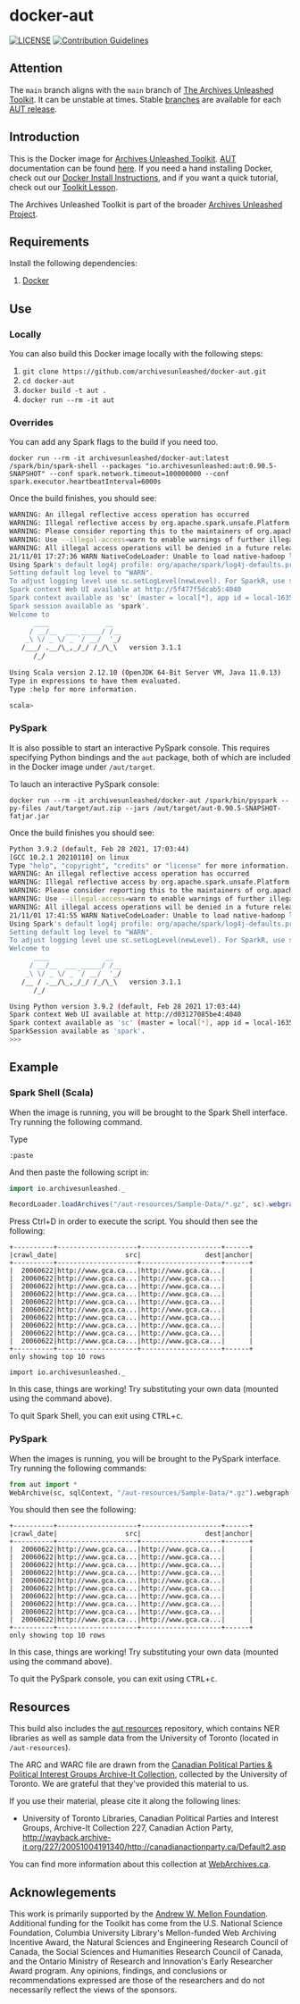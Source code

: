 # docker-aut
[![LICENSE](https://img.shields.io/badge/license-Apache-blue.svg?style=flat-square)](./LICENSE)
[![Contribution Guidelines](http://img.shields.io/badge/CONTRIBUTING-Guidelines-blue.svg)](./CONTRIBUTING.md)

## Attention

The `main` branch aligns with the `main` branch of [The Archives Unleashed Toolkit](https://github.com/archivesunleashed/aut). It can be unstable at times. Stable [branches](https://github.com/archivesunleashed/docker-aut/branches) are available for each [AUT release](https://github.com/archivesunleashed/aut/releases).

## Introduction

This is the Docker image for [Archives Unleashed Toolkit](https://github.com/archivesunleashed/aut). [AUT](https://github.com/archivesunleashed/aut) documentation can be found [here](https://aut.docs.archivesunleashed.org/docs/home). If you need a hand installing Docker, check out our [Docker Install Instructions](https://github.com/archivesunleashed/docker-aut/wiki/Docker-Install-Instructions), and if you want a quick tutorial, check out our [Toolkit Lesson](https://aut.docs.archivesunleashed.org/docs/toolkit-walkthrough).

The Archives Unleashed Toolkit is part of the broader [Archives Unleashed Project](http://archivesunleashed.org/).

## Requirements

Install the following dependencies:

1. [Docker](https://www.docker.com/get-docker)

## Use

### Locally

You can also build this Docker image locally with the following steps:

1. `git clone https://github.com/archivesunleashed/docker-aut.git`
2. `cd docker-aut`
3. `docker build -t aut .`
4. `docker run --rm -it aut`

### Overrides

You can add any Spark flags to the build if you need too.

```
docker run --rm -it archivesunleashed/docker-aut:latest /spark/bin/spark-shell --packages "io.archivesunleashed:aut:0.90.5-SNAPSHOT" --conf spark.network.timeout=100000000 --conf spark.executor.heartbeatInterval=6000s
```

Once the build finishes, you should see:

```bash
WARNING: An illegal reflective access operation has occurred
WARNING: Illegal reflective access by org.apache.spark.unsafe.Platform (file:/spark/jars/spark-unsafe_2.12-3.1.1.jar) to constructor java.nio.DirectByteBuffer(long,int)
WARNING: Please consider reporting this to the maintainers of org.apache.spark.unsafe.Platform
WARNING: Use --illegal-access=warn to enable warnings of further illegal reflective access operations
WARNING: All illegal access operations will be denied in a future release
21/11/01 17:27:36 WARN NativeCodeLoader: Unable to load native-hadoop library for your platform... using builtin-java classes where applicable
Using Spark's default log4j profile: org/apache/spark/log4j-defaults.properties
Setting default log level to "WARN".
To adjust logging level use sc.setLogLevel(newLevel). For SparkR, use setLogLevel(newLevel).
Spark context Web UI available at http://5f477f5dcab5:4040
Spark context available as 'sc' (master = local[*], app id = local-1635787667490).
Spark session available as 'spark'.
Welcome to
      ____              __
     / __/__  ___ _____/ /__
    _\ \/ _ \/ _ `/ __/  '_/
   /___/ .__/\_,_/_/ /_/\_\   version 3.1.1
      /_/
         
Using Scala version 2.12.10 (OpenJDK 64-Bit Server VM, Java 11.0.13)
Type in expressions to have them evaluated.
Type :help for more information.

scala> 
```

### PySpark

It is also possible to start an interactive PySpark console. This requires specifying Python bindings and the `aut` package, both of which are included in the Docker image under `/aut/target`.

To lauch an interactive PySpark console:

```
docker run --rm -it archivesunleashed/docker-aut /spark/bin/pyspark --py-files /aut/target/aut.zip --jars /aut/target/aut-0.90.5-SNAPSHOT-fatjar.jar
```

Once the build finishes you should see:

```bash
Python 3.9.2 (default, Feb 28 2021, 17:03:44) 
[GCC 10.2.1 20210110] on linux
Type "help", "copyright", "credits" or "license" for more information.
WARNING: An illegal reflective access operation has occurred
WARNING: Illegal reflective access by org.apache.spark.unsafe.Platform (file:/spark/jars/spark-unsafe_2.12-3.1.1.jar) to constructor java.nio.DirectByteBuffer(long,int)
WARNING: Please consider reporting this to the maintainers of org.apache.spark.unsafe.Platform
WARNING: Use --illegal-access=warn to enable warnings of further illegal reflective access operations
WARNING: All illegal access operations will be denied in a future release
21/11/01 17:41:55 WARN NativeCodeLoader: Unable to load native-hadoop library for your platform... using builtin-java classes where applicable
Using Spark's default log4j profile: org/apache/spark/log4j-defaults.properties
Setting default log level to "WARN".
To adjust logging level use sc.setLogLevel(newLevel). For SparkR, use setLogLevel(newLevel).
Welcome to
      ____              __
     / __/__  ___ _____/ /__
    _\ \/ _ \/ _ `/ __/  '_/
   /__ / .__/\_,_/_/ /_/\_\   version 3.1.1
      /_/

Using Python version 3.9.2 (default, Feb 28 2021 17:03:44)
Spark context Web UI available at http://d03127085be4:4040
Spark context available as 'sc' (master = local[*], app id = local-1635788517329).
SparkSession available as 'spark'.
>>> 
```

## Example


### Spark Shell (Scala)

When the image is running, you will be brought to the Spark Shell interface. Try running the following command.

Type

```
:paste
```

And then paste the following script in:

```scala
import io.archivesunleashed._

RecordLoader.loadArchives("/aut-resources/Sample-Data/*.gz", sc).webgraph().show(10)
```

Press Ctrl+D in order to execute the script. You should then see the following:

```
+----------+--------------------+--------------------+------+
|crawl_date|                 src|                dest|anchor|
+----------+--------------------+--------------------+------+
|  20060622|http://www.gca.ca...|http://www.gca.ca...|      |
|  20060622|http://www.gca.ca...|http://www.gca.ca...|      |
|  20060622|http://www.gca.ca...|http://www.gca.ca...|      |
|  20060622|http://www.gca.ca...|http://www.gca.ca...|      |
|  20060622|http://www.gca.ca...|http://www.gca.ca...|      |
|  20060622|http://www.gca.ca...|http://www.gca.ca...|      |
|  20060622|http://www.gca.ca...|http://www.gca.ca...|      |
|  20060622|http://www.gca.ca...|http://www.gca.ca...|      |
|  20060622|http://www.gca.ca...|http://www.gca.ca...|      |
|  20060622|http://www.gca.ca...|http://www.gca.ca...|      |
+----------+--------------------+--------------------+------+
only showing top 10 rows

import io.archivesunleashed._
```

In this case, things are working! Try substituting your own data (mounted using the command above).

To quit Spark Shell, you can exit using <kbd>CTRL</kbd>+<kbd>c</kbd>.

### PySpark

When the images is running, you will be brought to the PySpark interface. Try running the following commands:

```python
from aut import *
WebArchive(sc, sqlContext, "/aut-resources/Sample-Data/*.gz").webgraph().show(10)
```

You should then see the following:

```
+----------+--------------------+--------------------+------+                   
|crawl_date|                 src|                dest|anchor|
+----------+--------------------+--------------------+------+
|  20060622|http://www.gca.ca...|http://www.gca.ca...|      |
|  20060622|http://www.gca.ca...|http://www.gca.ca...|      |
|  20060622|http://www.gca.ca...|http://www.gca.ca...|      |
|  20060622|http://www.gca.ca...|http://www.gca.ca...|      |
|  20060622|http://www.gca.ca...|http://www.gca.ca...|      |
|  20060622|http://www.gca.ca...|http://www.gca.ca...|      |
|  20060622|http://www.gca.ca...|http://www.gca.ca...|      |
|  20060622|http://www.gca.ca...|http://www.gca.ca...|      |
|  20060622|http://www.gca.ca...|http://www.gca.ca...|      |
|  20060622|http://www.gca.ca...|http://www.gca.ca...|      |
+----------+--------------------+--------------------+------+
only showing top 10 rows
```

In this case, things are working! Try substituting your own data (mounted using the command above).

To quit the PySpark console, you can exit using <kbd>CTRL</kbd>+<kbd>c</kbd>.

## Resources

This build also includes the [aut resources](https://github.com/archivesunleashed/aut-resources) repository, which contains NER libraries as well as sample data from the University of Toronto (located in `/aut-resources`).

The ARC and WARC file are drawn from the [Canadian Political Parties & Political Interest Groups Archive-It Collection](https://archive-it.org/collections/227), collected by the University of Toronto. We are grateful that they've provided this material to us.

If you use their material, please cite it along the following lines:

- University of Toronto Libraries, Canadian Political Parties and Interest Groups, Archive-It Collection 227, Canadian Action Party, http://wayback.archive-it.org/227/20051004191340/http://canadianactionparty.ca/Default2.asp

You can find more information about this collection at [WebArchives.ca](http://webarchives.ca/about).

## Acknowlegements

This work is primarily supported by the [Andrew W. Mellon Foundation](https://uwaterloo.ca/arts/news/multidisciplinary-project-will-help-historians-unlock). Additional funding for the Toolkit has come from the U.S. National Science Foundation, Columbia University Library's Mellon-funded Web Archiving Incentive Award, the Natural Sciences and Engineering Research Council of Canada, the Social Sciences and Humanities Research Council of Canada, and the Ontario Ministry of Research and Innovation's Early Researcher Award program. Any opinions, findings, and conclusions or recommendations expressed are those of the researchers and do not necessarily reflect the views of the sponsors.
